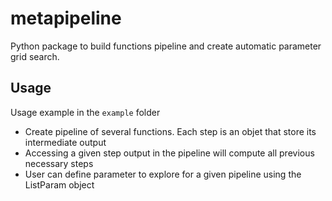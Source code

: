 # metapipeline

Python package to build functions pipeline and create automatic parameter grid search.

## Usage

Usage example in the `example` folder

- Create pipeline of several functions. Each step is an objet that store its intermediate output
- Accessing a given step output in the pipeline will compute all previous necessary steps
- User can define parameter to explore for a given pipeline using the ListParam object

